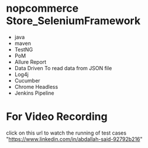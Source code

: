 # nopcommerce Store_SeleniumFramework
 - java 
 - maven 
 - TestNG
 - PoM
 - Allure Report
 - Data Driven To read data from JSON file
 - Log4j
 - Cucumber 
 - Chrome Headless 
 - Jenkins Pipeline
  # For Video Recording
click on this url to watch the running of test cases
"https://www.linkedin.com/in/abdallah-said-92792b216"
